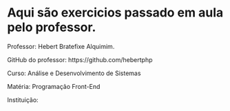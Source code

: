 # Aqui são exercicios passado em aula pelo professor.
<p> Professor: Hebert Bratefixe Alquimim. </p>
<p> GitHub do professor: https://github.com/hebertphp </p>
<p> Curso: Análise e Desenvolvimento de Sistemas </p>
<p> Matéria: Programação Front-End </p>
<p> Instituição: <br> </p>
<img alt= "" src= "https://www.uninove.br/logo-uninove.svg"> 
